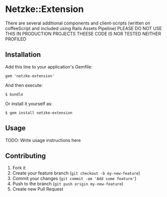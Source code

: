 # Netzke::Extension

There are several additional components and client-scripts (written on coffeeScript and included using Rails Assets Pipeline)
PLEASE DO NOT USE THIS IN PRODUCTION PROJECTS
THEESE CODE IS NOR TESTED NEITHER PROFILED

## Installation

Add this line to your application's Gemfile:

    gem 'netzke-extension'

And then execute:

    $ bundle

Or install it yourself as:

    $ gem install netzke-extension

## Usage

TODO: Write usage instructions here

## Contributing

1. Fork it
2. Create your feature branch (`git checkout -b my-new-feature`)
3. Commit your changes (`git commit -am 'Add some feature'`)
4. Push to the branch (`git push origin my-new-feature`)
5. Create new Pull Request
